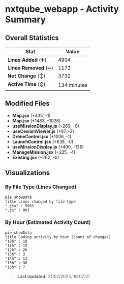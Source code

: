 # nxtqube_webapp - Activity Summary 

## Overall Statistics

| Stat                   | Value                                                             |
| ---------------------- | ----------------------------------------------------------------- |
| **Lines Added** (➕)   | 4904                                          |
| **Lines Removed** (➖) | 1172                                        |
| **Net Change** (↕)    | 3732                |
| **Active Time** (⌚)   | 134 minutes |


## Modified Files
- **Map.jsx** (+435, -1)
- **Map.jsx** (+1483, -1028)
- **useMissionDisplay.js** (+269, -0)
- **useCesiumViewer.js** (+87, -2)
- **DroneControl.jsx** (+1006, -1)
- **LaunchControl.jsx** (+638, -0)
- **useMissionDisplay.js** (+499, -136)
- **ManageMission.jsx** (+225, -4)
- **Existing.jsx** (+262, -0)

## Visualizations

### By File Type (Lines Changed)

```mermaid
pie showData
title Lines changed by file type
".jsx" : 5083
".js" : 993
```

### By Hour (Estimated Activity Count)

```mermaid
pie showData
title Coding activity by hour (count of changes)
"10h" : 10
"11h" : 19
"12h" : 26
"13h" : 3
"14h" : 13
"15h" : 30
"16h" : 7
```


> **Last Updated:** 21/07/2025, 16:07:37